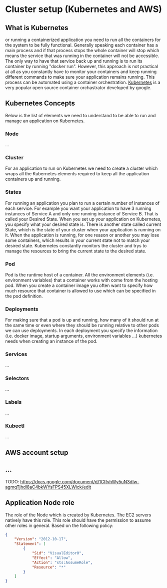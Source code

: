 # Cluster setup (Kubernetes and AWS)

## What is Kubernetes
or running a containerized application you need to run all the containers for the system to be fully functional. Generally speaking each container has a main process and if that process stops the whole container will stop which means the service that was running in the container will not be accessible. The only way to have that service back up and running is to run its container by running "docker run". However, this approach is not practical at all as you constantly have to monitor your containers and keep running different commands to make sure your application remains running. This process can be automated using a container orchestration. [Kubernetes](https://kubernetes.io/docs/concepts/overview/what-is-kubernetes/) is a very popular open source container orchastrator developed by google. 
## Kubernetes Concepts
Below is the list of elements we need to understand to be able to run and manage an application on Kubernetes.

### Node
...

### Cluster
For an application to run on Kubernetes we need to create a cluster which wraps all the Kubernetes elements required to keep all the application containers up and running. 

### States
For running an application you plan to run a certain number of instances of each service. For example you want your application to have 3 running instances of Service A and only one running instance of Service B. That is called your Desired State. When you set up your application on Kubernetes, you specify what your desired state is. There is another state called current State, which is the state of your cluster when your application is running on it. When the application is running, for one reason or another you may lose some containers, which results in your current state not to match your desired state. Kubernetes constantly monitors the cluster and trys to manage the resources to bring the current state to the desired state.

### Pod
Pod is the runtime host of a container. All the environment elements (i.e. environment variables) that a container works with come from the hosting pod. When you create a container image you often want to specify how much resource that container is allowed to use which can be specified in the pod definition.

### Deployments
For making sure that a pod is up and running, how many of it should run at the same time or even where they should be running relative to other pods we can use deployments. In each deployment you specify the information (i.e. docker image, startup arguments, environment  variables ...) kubernetes needs when creating an instance of the pod.

### Services
...

### Selectors
...

### Labels
...

### Kubectl
...

## AWS account setup

## ...

TODO: https://docs.google.com/document/d/1CRvhWy5uN3dIw-agmqTjhdl8aC4bkWYsFPS45XLWick/edit

## Application Node role
The role of the Node which is created by Kubernetes. The EC2 servers natively have this role. This role should have the permission to assume other roles in general. Based on the following policy:
```json
{
    "Version": "2012-10-17",
    "Statement": [
        {
            "Sid": "VisualEditor0",
            "Effect": "Allow",
            "Action": "sts:AssumeRole",
            "Resource": "*"
        }
    ]
}
```

